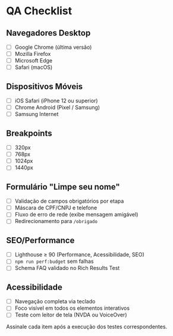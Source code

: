 # QA Checklist

## Navegadores Desktop
- [ ] Google Chrome (última versão)
- [ ] Mozilla Firefox
- [ ] Microsoft Edge
- [ ] Safari (macOS)

## Dispositivos Móveis
- [ ] iOS Safari (iPhone 12 ou superior)
- [ ] Chrome Android (Pixel / Samsung)
- [ ] Samsung Internet

## Breakpoints
- [ ] 320px
- [ ] 768px
- [ ] 1024px
- [ ] 1440px

## Formulário "Limpe seu nome"
- [ ] Validação de campos obrigatórios por etapa
- [ ] Máscara de CPF/CNPJ e telefone
- [ ] Fluxo de erro de rede (exibe mensagem amigável)
- [ ] Redirecionamento para `/obrigado`

## SEO/Performance
- [ ] Lighthouse ≥ 90 (Performance, Acessibilidade, SEO)
- [ ] `npm run perf:budget` sem falhas
- [ ] Schema FAQ validado no Rich Results Test

## Acessibilidade
- [ ] Navegação completa via teclado
- [ ] Foco visível em todos os elementos interativos
- [ ] Teste com leitor de tela (NVDA ou VoiceOver)

Assinale cada item após a execução dos testes correspondentes.
